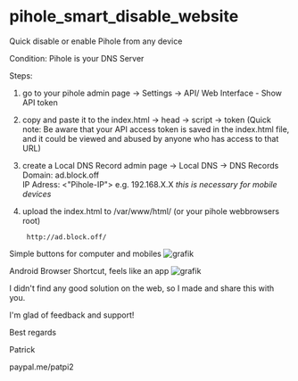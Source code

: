 # pihole_smart_disable_website
Quick disable or enable Pihole from any device

Condition:
Pihole is your DNS Server

Steps: 
1. go to your pihole admin page -> Settings -> API/ Web Interface - Show API token
2. copy and paste it to the index.html -> head -> script -> token
(Quick note: Be aware that your API access token is saved in the index.html file, and it could be viewed and abused by anyone who has access to that URL)
3. create a Local DNS Record
    admin page -> Local DNS -> DNS Records 
                  Domain:    ad.block.off	
                  IP Adress: <"Pihole-IP"> e.g. 192.168.X.X
    *this is necessary for mobile devices*
4. upload the index.html to /var/www/html/ (or your pihole webbrowsers root)

        http://ad.block.off/

Simple buttons for computer and mobiles
![grafik](https://user-images.githubusercontent.com/10209780/118378495-93a9b900-b5d4-11eb-8e21-8404b54c23e9.png)


Android Browser Shortcut, feels like an app
![grafik](https://user-images.githubusercontent.com/10209780/118378553-f307c900-b5d4-11eb-85c7-a351a42ec628.png)

I didn't find any good solution on the web, so I made and share this with you.

I'm glad of feedback and support! 

Best regards

Patrick

paypal.me/patpi2
